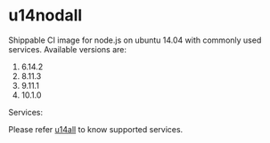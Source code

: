 u14nodall
================

Shippable CI image for node.js on ubuntu 14.04 with commonly used services. Available versions are:


  1.  6.14.2
  2.  8.11.3
  3.  9.11.1
  4.  10.1.0


Services:

Please refer [u14all](https://github.com/dry-dock/u14all) to know supported services.
